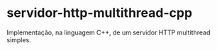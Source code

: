 # servidor-http-multithread-cpp
Implementação, na linguagem C++, de um servidor HTTP multithread simples.
